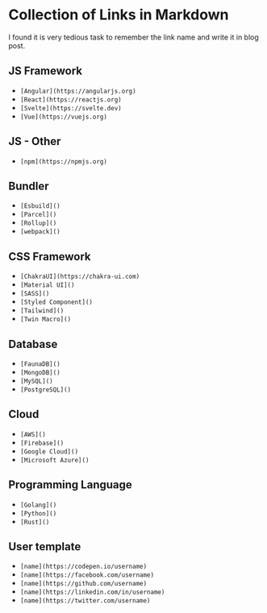 # Collection of Links in Markdown

I found it is very tedious task to remember the link name and write it in blog post.

## JS Framework

-   `[Angular](https://angularjs.org)`
-   `[React](https://reactjs.org)`
-   `[Svelte](https://svelte.dev)`
-   `[Vue](https://vuejs.org)`

## JS - Other

-   `[npm](https://npmjs.org)`

## Bundler

-   `[Esbuild]()`
-   `[Parcel]()`
-   `[Rollup]()`
-   `[webpack]()`

## CSS Framework

-   `[ChakraUI](https://chakra-ui.com)`
-   `[Material UI]()`
-   `[SASS]()`
-   `[Styled Component]()`
-   `[Tailwind]()`
-   `[Twin Macro]()`

## Database

-   `[FaunaDB]()`
-   `[MongoDB]()`
-   `[MySQL]()`
-   `[PostgreSQL]()`

## Cloud

-   `[AWS]()`
-   `[Firebase]()`
-   `[Google Cloud]()`
-   `[Microsoft Azure]()`

## Programming Language

-   `[Golang]()`
-   `[Python]()`
-   `[Rust]()`

## User template

-   `[name](https://codepen.io/username)`
-   `[name](https://facebook.com/username)`
-   `[name](https://github.com/username)`
-   `[name](https://linkedin.com/in/username)`
-   `[name](https://twitter.com/username)`
